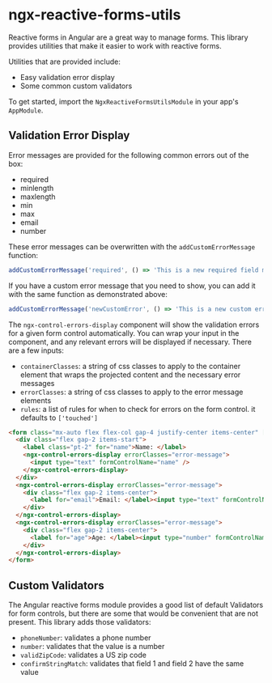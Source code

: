 # ngx-reactive-forms-utils

Reactive forms in Angular are a great way to manage forms. This library provides utilities that make it easier to work with reactive forms.

Utilities that are provided include:

-   Easy validation error display
-   Some common custom validators

To get started, import the `NgxReactiveFormsUtilsModule` in your app's `AppModule`.

## Validation Error Display

Error messages are provided for the following common errors out of the box:

-   required
-   minlength
-   maxlength
-   min
-   max
-   email
-   number

These error messages can be overwritten with the `addCustomErrorMessage` function:

```ts
addCustomErrorMessage('required', () => 'This is a new required field message');
```

If you have a custom error message that you need to show, you can add it with the same function as demonstrated above:

```ts
addCustomErrorMessage('newCustomError', () => 'This is a new custom error message');
```

The `ngx-control-errors-display` component will show the validation errors for a given form control automatically. You can wrap your input in the component, and any relevant errors will be displayed if necessary. There are a few inputs:

-   `containerClasses`: a string of css classes to apply to the container element that wraps the projected content and the necessary error messages
-   `errorClasses`: a string of css classes to apply to the error message elements
-   `rules`: a list of rules for when to check for errors on the form control. it defaults to `['touched']`

```html
<form class="mx-auto flex flex-col gap-4 justify-center items-center" [formGroup]="form">
  <div class="flex gap-2 items-start">
    <label class="pt-2" for="name">Name: </label>
    <ngx-control-errors-display errorClasses="error-message">
      <input type="text" formControlName="name" />
    </ngx-control-errors-display>
  </div>
  <ngx-control-errors-display errorClasses="error-message">
    <div class="flex gap-2 items-center">
      <label for="email">Email: </label><input type="text" formControlName="email" />
    </div>
  </ngx-control-errors-display>
  <ngx-control-errors-display errorClasses="error-message">
    <div class="flex gap-2 items-center">
      <label for="age">Age: </label><input type="number" formControlName="age" />
    </div>
  </ngx-control-errors-display>
</form>
```

## Custom Validators

The Angular reactive forms module provides a good list of default Validators for form controls, but there are some that would be convenient that are not present. This library adds those validators:

-   `phoneNumber`: validates a phone number
-   `number`: validates that the value is a number
-   `validZipCode`: validates a US zip code
-   `confirmStringMatch`: validates that field 1 and field 2 have the same value
